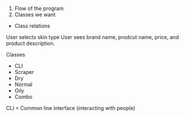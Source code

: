 1. Flow of the program
2. Classes we want
 - Class relations

User selects skin type
User sees brand name, prodcut name, price, and product description.

Classes
 - CLI
 - Scraper
 - Dry
 - Normal
 - Oily
 - Combo

 CLI = Common line interface (interacting with people)